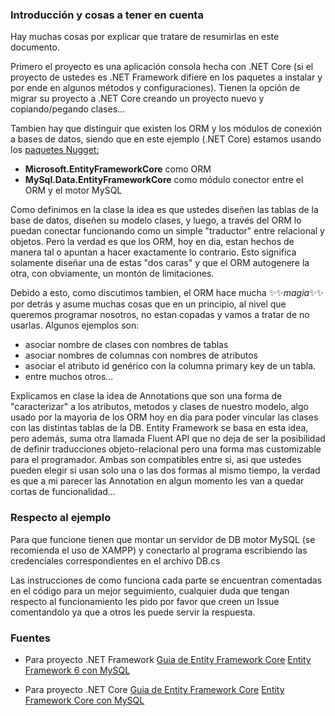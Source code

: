 
### Introducción y cosas a tener en cuenta

Hay muchas cosas por explicar que tratare de resumirlas en este documento.

Primero el proyecto es una aplicación consola hecha con .NET Core (si el proyecto de ustedes es .NET Framework difiere en los paquetes a instalar y por ende en algunos métodos y configuraciones). Tienen la opción de migrar su proyecto a .NET Core creando un proyecto nuevo y copiando/pegando clases...

Tambien hay que distinguir que existen los ORM y los módulos de conexión a bases de datos, siendo que en este ejemplo (.NET Core) estamos usando los <ins>paquetes Nugget:</ins>

- **Microsoft.EntityFrameworkCore** como ORM
- **MySql.Data.EntityFrameworkCore** como módulo conector entre el ORM y el motor MySQL

Como definimos en la clase la idea es que ustedes diseñen las tablas de la base de datos, diseñen su modelo clases, y luego, a través del ORM lo puedan conectar funcionando como un simple "traductor" entre relacional y objetos. Pero la verdad es que los ORM, hoy en dia, estan hechos de manera tal o apuntan a hacer exactamente lo contrario. Esto significa solamente diseñar una de estas "dos caras" y que el ORM autogenere la otra, con obviamente, un montón de limitaciones.

Debido a esto, como discutimos tambien, el ORM hace mucha :sparkles::sparkles:*magia*:sparkles::sparkles: por detrás y asume muchas cosas que en un principio, al nivel que queremos programar nosotros, no estan copadas y vamos a tratar de no usarlas.
Algunos ejemplos son:

- asociar nombre de clases con nombres de tablas
- asociar nombres de columnas con nombres de atributos
- asociar el atributo id genérico con la columna primary key de un tabla.
- entre muchos otros...

Explicamos en clase la idea de Annotations que son una forma de "caracterizar" a los atributos, metodos y clases de nuestro modelo, algo usado por la mayoria de los ORM hoy en día para poder vincular las clases con las distintas tablas de la DB. Entity Framework se basa en esta idea, pero además, suma otra llamada Fluent API que no deja de ser la posibilidad de definir traducciones objeto-relacional pero una forma mas customizable para el programador.
Ambas son compatibles entre si, asi que ustedes pueden elegir si usan solo una o las dos formas al mismo tiempo, la verdad es que a mi parecer las Annotation en algun momento les van a quedar cortas de funcionalidad...


### Respecto al ejemplo

Para que funcione tienen que montar un servidor de DB motor MySQL (se recomienda el uso de XAMPP) y conectarlo al programa escribiendo las credenciales correspondientes en el archivo DB.cs

Las instrucciones de como funciona cada parte se encuentran comentadas en el código para un mejor seguimiento, cualquier duda que tengan respecto al funcionamiento les pido por favor que creen un Issue comentandolo ya que a otros les puede servir la respuesta.


### Fuentes

- Para proyecto .NET Framework
[Guia de Entity Framework Core](https://www.entityframeworktutorial.net/code-first/what-is-code-first.aspx)
[Entity Framework 6 con MySQL](https://dev.mysql.com/doc/connector-net/en/connector-net-entityframework60.html)<br>

- Para proyecto .NET Core
[Guia de Entity Framework Core](https://www.entityframeworktutorial.net/efcore/entity-framework-core.aspx)
[Entity Framework Core con MySQL](https://dev.mysql.com/doc/connector-net/en/connector-net-entityframework-core.html)<br>
